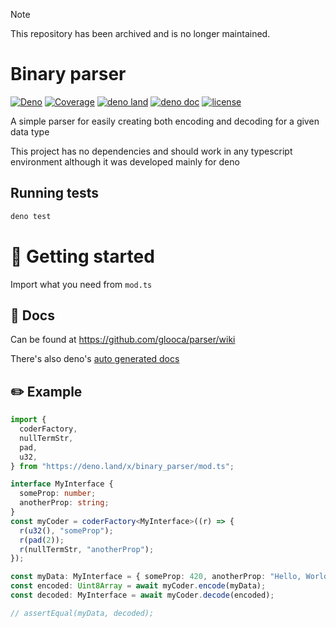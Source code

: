> [!NOTE]
> This repository has been archived and is no longer maintained.

# Binary parser

[![Deno](https://github.com/glooca/parser/actions/workflows/deno.yml/badge.svg?branch=main)](https://github.com/glooca/parser/actions/workflows/deno.yml)
[![Coverage](https://img.shields.io/codecov/c/github/glooca/parser?logo=codecov)](https://app.codecov.io/gh/glooca/parser)
[![deno land](https://img.shields.io/badge/available%20on-deno.land%2Fx-white?logo=deno&labelColor=black)](https://deno.land/x/binary_parser)
[![deno doc](https://doc.deno.land/badge.svg)](https://doc.deno.land/https/deno.land/x/binary_parser/mod.ts)
[![license](https://img.shields.io/github/license/glooca/parser)](LICENSE)

A simple parser for easily creating both encoding and decoding for a given data type

This project has no dependencies and should work in any typescript environment although it was developed mainly for deno

## Running tests

```bash
deno test
```

# :tada: Getting started

Import what you need from `mod.ts`

## :pencil: Docs

Can be found at https://github.com/glooca/parser/wiki

There's also deno's [auto generated docs](https://doc.deno.land/https/deno.land/x/binary_parser/mod.ts)

## :pencil2: Example

```ts
import {
  coderFactory,
  nullTermStr,
  pad,
  u32,
} from "https://deno.land/x/binary_parser/mod.ts";

interface MyInterface {
  someProp: number;
  anotherProp: string;
}
const myCoder = coderFactory<MyInterface>((r) => {
  r(u32(), "someProp");
  r(pad(2));
  r(nullTermStr, "anotherProp");
});

const myData: MyInterface = { someProp: 420, anotherProp: "Hello, World!" };
const encoded: Uint8Array = await myCoder.encode(myData);
const decoded: MyInterface = await myCoder.decode(encoded);

// assertEqual(myData, decoded);
```
